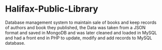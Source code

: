 # Halifax-Public-Library
Database management system to maintain sale of books and keep records of authors and book they published, the Data was taken from a JSON format and saved in MongoDB and was later cleaned and loaded in MySQL and had a front end in PHP to update, modify and add records to MySQL database.
